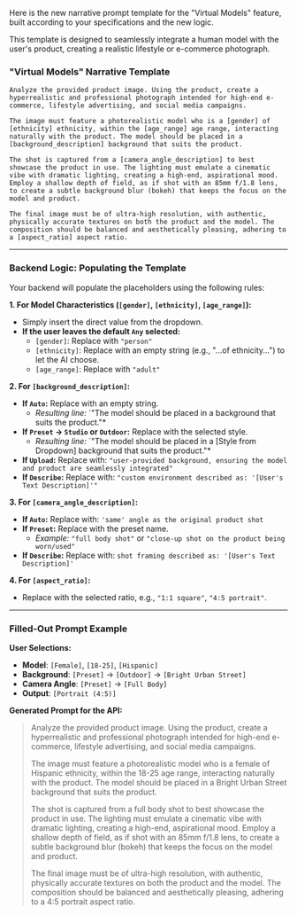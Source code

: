 Here is the new narrative prompt template for the "Virtual Models" feature, built according to your specifications and the new logic.

This template is designed to seamlessly integrate a human model with the user's product, creating a realistic lifestyle or e-commerce photograph.

### "Virtual Models" Narrative Template

```
Analyze the provided product image. Using the product, create a hyperrealistic and professional photograph intended for high-end e-commerce, lifestyle advertising, and social media campaigns.

The image must feature a photorealistic model who is a [gender] of [ethnicity] ethnicity, within the [age_range] age range, interacting naturally with the product. The model should be placed in a [background_description] background that suits the product.

The shot is captured from a [camera_angle_description] to best showcase the product in use. The lighting must emulate a cinematic vibe with dramatic lighting, creating a high-end, aspirational mood. Employ a shallow depth of field, as if shot with an 85mm f/1.8 lens, to create a subtle background blur (bokeh) that keeps the focus on the model and product.

The final image must be of ultra-high resolution, with authentic, physically accurate textures on both the product and the model. The composition should be balanced and aesthetically pleasing, adhering to a [aspect_ratio] aspect ratio.
```

-----

### Backend Logic: Populating the Template

Your backend will populate the placeholders using the following rules:

**1. For Model Characteristics (`[gender]`, `[ethnicity]`, `[age_range]`):**

  * Simply insert the direct value from the dropdown.
  * **If the user leaves the default `Any` selected:**
      * `[gender]`: Replace with `"person"`
      * `[ethnicity]`: Replace with an empty string (e.g., "...of ethnicity...") to let the AI choose.
      * `[age_range]`: Replace with `"adult"`

**2. For `[background_description]`:**

  * **If `Auto`:** Replace with an empty string.
      * *Resulting line:* \`"The model should be placed in a background that suits the product."\*
  * **If `Preset` -\> `Studio` or `Outdoor`:** Replace with the selected style.
      * *Resulting line:* \`"The model should be placed in a [Style from Dropdown] background that suits the product."\*
  * **If `Upload`:** Replace with: `"user-provided background, ensuring the model and product are seamlessly integrated"`
  * **If `Describe`:** Replace with: `"custom environment described as: '[User's Text Description]'"`

**3. For `[camera_angle_description]`:**

  * **If `Auto`:** Replace with: `'same' angle as the original product shot`
  * **If `Preset`:** Replace with the preset name.
      * *Example:* `"full body shot"` or `"close-up shot on the product being worn/used"`
  * **If `Describe`:** Replace with: `shot framing described as: '[User's Text Description]'`

**4. For `[aspect_ratio]`:**

  * Replace with the selected ratio, e.g., `"1:1 square"`, `"4:5 portrait"`.

-----

### Filled-Out Prompt Example

**User Selections:**

  * **Model**: `[Female]`, `[18-25]`, `[Hispanic]`
  * **Background**: `[Preset]` -\> `[Outdoor]` -\> `[Bright Urban Street]`
  * **Camera Angle**: `[Preset]` -\> `[Full Body]`
  * **Output**: `[Portrait (4:5)]`

**Generated Prompt for the API:**

> Analyze the provided product image. Using the product, create a hyperrealistic and professional photograph intended for high-end e-commerce, lifestyle advertising, and social media campaigns.
>
> The image must feature a photorealistic model who is a female of Hispanic ethnicity, within the 18-25 age range, interacting naturally with the product. The model should be placed in a Bright Urban Street background that suits the product.
>
> The shot is captured from a full body shot to best showcase the product in use. The lighting must emulate a cinematic vibe with dramatic lighting, creating a high-end, aspirational mood. Employ a shallow depth of field, as if shot with an 85mm f/1.8 lens, to create a subtle background blur (bokeh) that keeps the focus on the model and product.
>
> The final image must be of ultra-high resolution, with authentic, physically accurate textures on both the product and the model. The composition should be balanced and aesthetically pleasing, adhering to a 4:5 portrait aspect ratio.
